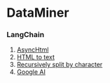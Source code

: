 # DataMiner


 ### LangChain ###
1.  [AsyncHtml](https://python.langchain.com/v0.1/docs/integrations/document_loaders/async_html/)
2.  [HTML to text](https://python.langchain.com/v0.1/docs/integrations/document_transformers/html2text/)
3.  [Recursively split by character](https://python.langchain.com/v0.1/docs/modules/data_connection/document_transformers/recursive_text_splitter/)
4.  [Google AI](https://python.langchain.com/v0.1/docs/integrations/chat/google_generative_ai/)
